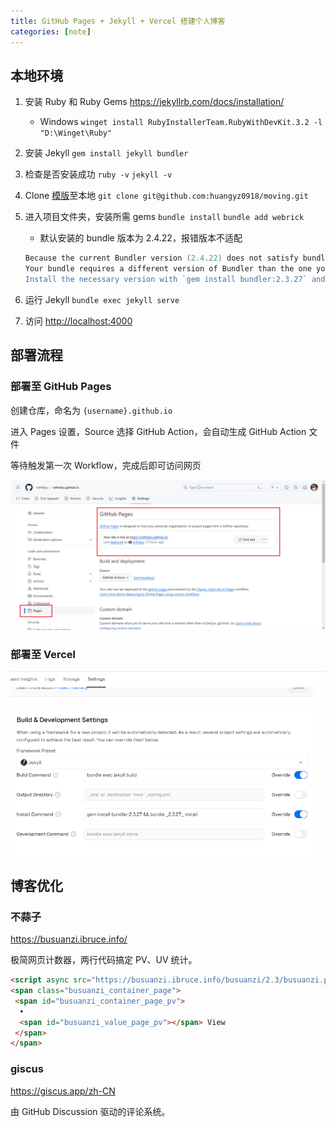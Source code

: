 ```yaml
---
title: GitHub Pages + Jekyll + Vercel 搭建个人博客
categories: [note]
---
```


## 本地环境

1. 安装 Ruby 和 Ruby Gems <https://jekyllrb.com/docs/installation/>
   - Windows `winget install RubyInstallerTeam.RubyWithDevKit.3.2 -l "D:\Winget\Ruby"`
2. 安装 Jekyll `gem install jekyll bundler`
3. 检查是否安装成功 `ruby -v`  `jekyll -v`
4. Clone [模版](https://github.com/huangyz0918/moving)至本地 `git clone git@github.com:huangyz0918/moving.git`
5. 进入项目文件夹，安装所需 gems `bundle install`  `bundle add webrick`
   - 默认安装的 bundle 版本为 2.4.22，报错版本不适配

    ```powershell
    Because the current Bundler version (2.4.22) does not satisfy bundler ~> 2.3.26 and Gemfile depends on bundler ~> 2.3.26, version solving has failed.
    Your bundle requires a different version of Bundler than the one you're running.
    Install the necessary version with `gem install bundler:2.3.27` and rerun bundler using `bundle _2.3.27_ install`
    ```

6. 运行 Jekyll `bundle exec jekyll serve`
7. 访问 <http://localhost:4000>

## 部署流程

### 部署至 GitHub Pages

创建仓库，命名为 `{username}.github.io`

进入 Pages 设置，Source 选择 GitHub Action，会自动生成 GitHub Action 文件

等待触发第一次 Workflow，完成后即可访问网页

![ ](/assets/img/GitHubPages.png)

### 部署至 Vercel

![ ](/assets/img/Vercel.png)

## 博客优化

### 不蒜子

<https://busuanzi.ibruce.info/>

极简网页计数器，两行代码搞定 PV、UV 统计。

```html
<script async src="https://busuanzi.ibruce.info/busuanzi/2.3/busuanzi.pure.mini.js"></script>
<span class="busuanzi_container_page">
 <span id="busuanzi_container_page_pv">
  •
  <span id="busuanzi_value_page_pv"></span> View
 </span>
</span>
```

### giscus

<https://giscus.app/zh-CN>

由 GitHub Discussion 驱动的评论系统。
